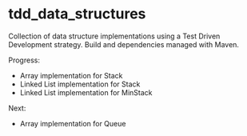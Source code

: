 # tdd_data_structures
Collection of data structure implementations using a Test Driven Development strategy. Build and dependencies managed with Maven.


Progress:

  - Array implementation for Stack
  - Linked List implementation for Stack
  - Linked List implementation for MinStack
  

Next:
  - Array implementation for Queue
